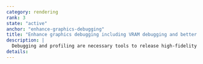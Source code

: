 ```yaml
---
category: rendering
rank: 3
state: "active"
anchor: "enhance-graphics-debugging"
title: "Enhance graphics debugging including VRAM debugging and better information from the current profiler"
description: |
  Debugging and profiling are necessary tools to release high-fidelity games. Right now Godot’s debugging and profiling tools are relatively basic and unpolished. We want to make it easier to diagnose rendering issues and pinpoint performance problems instead of users having to rely on guessing and checking.
details:
---
```

